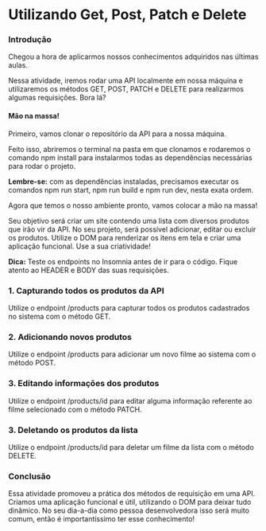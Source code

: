 <h1>Utilizando Get, Post, Patch e Delete</h1>

<h3>Introdução</h3>
Chegou a hora de aplicarmos nossos conhecimentos adquiridos nas últimas aulas.

Nessa atividade, iremos rodar uma API localmente em nossa máquina e utilizaremos os métodos GET, POST, PATCH e DELETE para realizarmos algumas requisições. Bora lá?

<h4>Mão na massa!</h4>
Primeiro, vamos clonar o repositório da API para a nossa máquina.

Feito isso, abriremos o terminal na pasta em que clonamos e rodaremos o comando npm install para instalarmos todas as dependências necessárias para rodar o projeto.

<b>Lembre-se:</b> com as dependências instaladas, precisamos executar os comandos npm run start, npm run build e npm run dev, nesta exata ordem.

Agora que temos o nosso ambiente pronto, vamos colocar a mão na massa!

Seu objetivo será criar um site contendo uma lista com diversos produtos que irão vir da API. No seu projeto, será possível adicionar, editar ou excluir os produtos. Utilize o DOM para renderizar os itens em tela e criar uma aplicação funcional. Use a sua criatividade!

<b>Dica:</b> Teste os endpoints no Insomnia antes de ir para o código. Fique atento ao HEADER e BODY das suas requisições.

<h3>1. Capturando todos os produtos da API</h3>
Utilize o endpoint /products para capturar todos os produtos cadastrados no sistema com o método GET.

<h3>2. Adicionando novos produtos</h3>
Utilize o endpoint /products para adicionar um novo filme ao sistema com o método POST.

<h3>3. Editando informações dos produtos</h3>
Utilize o endpoint /products/id para editar alguma informação referente ao filme selecionado com o método PATCH.

<h3>3. Deletando os produtos da lista</h3>
Utilize o endpoint /products/id para deletar um filme da lista com o método DELETE.

<h3>Conclusão</h3>

Essa atividade promoveu a prática dos métodos de requisição em uma API. Criamos uma aplicação funcional e útil, utilizando o DOM para deixar tudo dinâmico. No seu dia-a-dia como pessoa desenvolvedora isso será muito comum, então é importantíssimo ter esse conhecimento!
